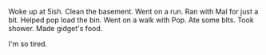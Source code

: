Woke up at 5ish. Clean the basement. Went on a run. Ran with Mal for just a bit. Helped pop load the bin. Went on a walk with Pop. Ate some blts. Took shower. Made gidget's food. 

I'm so tired. 